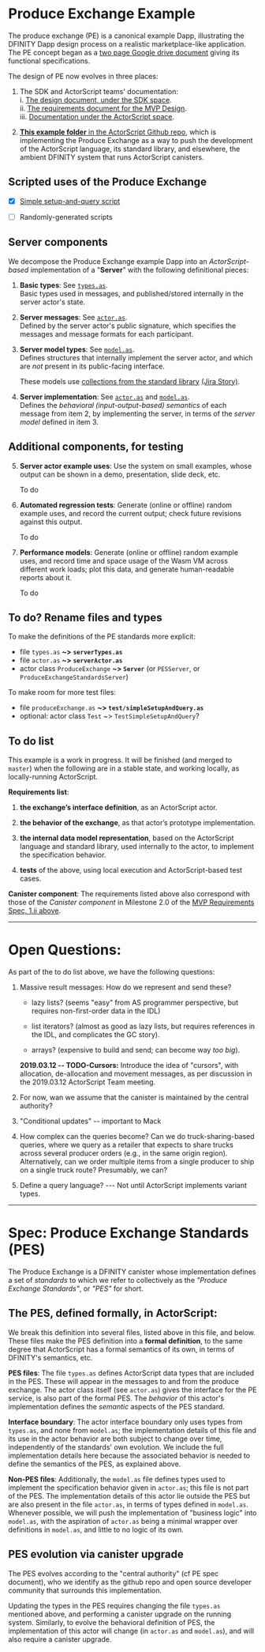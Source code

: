 Produce Exchange Example
========================

The produce exchange (PE) is a canonical example Dapp, illustrating
the DFINITY Dapp design process on a realistic marketplace-like
application.  The PE concept began as a [two page Google drive
document](https://docs.google.com/document/d/1AxpcuFH-x_0ZSa32DfM_BCYnGxCS37ETPNWE4BXDNdo/edit)
giving its functional specifications.

The design of PE now evolves in three places:

 1. The SDK and ActorScript teams' documentation:  
    i. [The design document, under the SDK
     space](https://dfinity.atlassian.net/wiki/x/MwD2Bg).  
    ii. [The requirements document for the MVP
      Design](https://dfinity.atlassian.net/wiki/spaces/DE/pages/116654198/Produce+Exchange+MVP+Product+Requirements).  
    iii. [Documentation under the ActorScript space](https://dfinity.atlassian.net/wiki/spaces/AST/pages/104401122/Example+Dapp+Produce+Exchange).  

 2. [**This example folder** in the ActorScript Github repo](https://github.com/dfinity-lab/actorscript/tree/stdlib-examples/stdlib/examples/produce-exchange),
    which is implementing the Produce Exchange as a way to push the development of
 the ActorScript language, its standard library, and elsewhere, the
 ambient DFINITY system that runs ActorScript canisters.

Scripted uses of the Produce Exchange
----------------------------------------

- [x] [Simple setup-and-query script](https://github.com/dfinity-lab/actorscript/blob/stdlib-examples/stdlib/examples/produce-exchange/produceExchange.as)
- [ ] Randomly-generated scripts


Server components
-----------------------

We decompose the Produce Exchange example Dapp into an _ActorScript-based_ implementation of a "**Server**" with the following definitional pieces:

 1. **Basic types**: See
    [`types.as`](https://github.com/dfinity-lab/actorscript/blob/stdlib-examples/stdlib/examples/produce-exchange/types.as).  
    Basic types used in messages, and published/stored internally in the server actor's state.

 2. **Server messages**: See
    [`actor.as`](https://github.com/dfinity-lab/actorscript/blob/stdlib-examples/stdlib/examples/produce-exchange/actor.as).  
    Defined by the server actor's public signature, which specifies the messages and message formats for each participant.

 3. **Server model types**: See
    [`model.as`](https://github.com/dfinity-lab/actorscript/blob/stdlib-examples/stdlib/examples/produce-exchange/model.as).  
    Defines structures that internally implement the server actor, and which are _not_ present in its public-facing interface.

    These models use [collections from the standard library](https://github.com/dfinity-lab/actorscript/tree/master/stdlib) [(Jira Story)](https://dfinity.atlassian.net/browse/AST-31).

 4. **Server implementation**: See
    [`actor.as`](https://github.com/dfinity-lab/actorscript/blob/stdlib-examples/stdlib/examples/produce-exchange/actor.as) and 
    [`model.as`](https://github.com/dfinity-lab/actorscript/blob/stdlib-examples/stdlib/examples/produce-exchange/model.as).  
    Defines the _behavioral (input-output-based) semantics_ of each message from item 2, by
    implementing the server, in terms of the _server model_ defined in item 3.

Additional components, for testing
----------------------------------

 5. **Server actor example uses**:
    Use the system on small examples, whose output can be shown in a demo, presentation, slide deck, etc.

    To do

 6. **Automated regression tests**:
    Generate (online or offline) random example uses, and record the current output; check future revisions against this output.

    To do

 7. **Performance models**:
    Generate (online or offline) random example uses, and record time and space usage of the Wasm VM across different work loads; plot this data, and generate human-readable reports about it.

    To do


To do? Rename files and types
------------------------------------------------------------------------------------
To make the definitions of the PE standards more explicit:
 - file `types.as` **~> `serverTypes.as`**
 - file `actor.as` **~> `serverActor.as`**
 - actor class `ProduceExchange` **~> `Server`** (or `PESServer`, or `ProduceExchangeStandardsServer`)

To make room for more test files:
 - file `produceExchange.as` **~> `test/simpleSetupAndQuery.as`**
 - optional: actor class `Test` ~> `TestSimpleSetupAndQuery`?


To do list
-----------

This example is a work in progress.  It will be finished (and merged
to `master`) when the following are in a stable state, and working
locally, as locally-running ActorScript.

**Requirements list**:
  1. **the exchange’s interface definition**, as an ActorScript actor.

  2.  **the behavior of the exchange**, as that actor’s prototype
      implementation.

  3. **the internal data model representation**, based on the
     ActorScript language and standard library, used internally to the
     actor, to implement the specification behavior.

  4. **tests** of the above, using local execution and
     ActorScript-based test cases.

**Canister component**: The requirements listed above also correspond with
those of the *Canister component* in Milestone 2.0 of the [MVP
Requirements Spec, 1.ii
above](https://dfinity.atlassian.net/wiki/spaces/DE/pages/116654198/Produce+Exchange+MVP+Product+Requirements).

----------------------------------------------------------------------------

Open Questions:
================

As part of the to do list above, we have the following questions:

 1. Massive result messages: How do we represent and send these?

    - lazy lists? (seems "easy" from AS programmer perspective, but
      requires non-first-order data in the IDL)

    - list iterators? (almost as good as lazy lists, but requires
      references in the IDL, and complicates the GC story).

    - arrays? (expensive to build and send; can become way *too big*).

    **2019.03.12 -- TODO-Cursors:** Introduce the idea of "cursors", with
    allocation, de-allocation and movement messages, as per discussion in
    the 2019.03.12 ActorScript Team meeting.

 2. For now, wan we assume that the canister is maintained by the
    central authority?

 3. "Conditional updates" -- important to Mack

 4. How complex can the queries become?  Can we do truck-sharing-based
    queries, where we query as a retailer that expects to share trucks
    across several producer orders (e.g., in the same origin region).
    Alternatively, can we order multiple items from a single producer to
    ship on a single truck route?  Presumably, we can?

 5. Define a query language?
    --- Not until ActorScript implements variant types.

----------------------------------------------------------------------------


Spec: Produce Exchange Standards (PES)
========================================

The Produce Exchange is a DFINITY canister whose implementation
defines a set of _standards_ to which we refer to collectively as
the _"Produce Exchange Standards"_, or _"PES"_ for short.


The PES, defined formally, in ActorScript:
-------------------------------------------

We break this definition into several files, listed above in this
file, and below. These files make the PES definition into a **formal
definition**, to the same degree that ActorScript has a formal
semantics of its own, in terms of DFINITY's semantics, etc.

**PES files**: The file `types.as` defines ActorScript data types that are
included in the PES.  These will appear in the messages to and from
the produce exchange.  The actor class itself (see `actor.as`) gives
the interface for the PE service, is also part of the formal PES.  The
_behavior_ of this actor's implementation defines the _semantic_
aspects of the PES standard.

**Interface boundary**: The actor interface boundary only uses types
from `types.as`, and none from `model.as`; the implementation details
of this file and its use in the actor behavior are both subject to
change over time, independently of the standards' own evolution.  We
include the full implementation details here because the associated
behavior is needed to define the semantics of the PES, as explained
above.

**Non-PES files**: Additionally, the `model.as` file defines types
used to implement the specification behavior given in `actor.as`; this
file is not part of the PES.  The implementation details of this actor
lie outside the PES but are also present in the file `actor.as`, in
terms of types defined in `model.as`.  Whenever possible, we will push
the implementation of "business logic" into `model.as`, with the
aspiration of `actor.as` being a minimal wrapper over definitions in
`model.as`, and little to no logic of its own.


PES evolution via canister upgrade
-----------------------------------

The PES evolves according to the "central authority" (cf PE spec
document), who we identify as the github repo and open source
developer community that surrounds this implementation.

Updating the types in the PES requires changing the file `types.as`
mentioned above, and performing a canister upgrade on the running
system.  Similarly, to evolve the behavioral definition of PES, the
implementation of this actor will change (in `actor.as` and
`model.as`), and will also require a canister upgrade.

